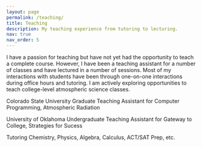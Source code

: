 ```yaml
---
layout: page
permalink: /teaching/
title: Teaching
description: My teaching experience from tutoring to lecturing.
nav: true
nav_order: 5
---
```


I have a passion for teaching but have not yet had the opportunity to teach a complete course. However, I have been a teaching assistant for a number of classes and have lectured in a number of sessions. Most of my interactions with students have been through one-on-one interactions during office hours and tutoring. I am actively exploring opportunities to teach college-level atmospheric science classes. 


Colorado State University
Graduate Teaching Assistant for Computer Programming, Atmospheric Radiation

University of Oklahoma
Undergraduate Teaching Assistant for Gateway to College, Strategies for Sucess

Tutoring
Chemistry, Physics, Algebra, Calculus, ACT/SAT Prep, etc.
